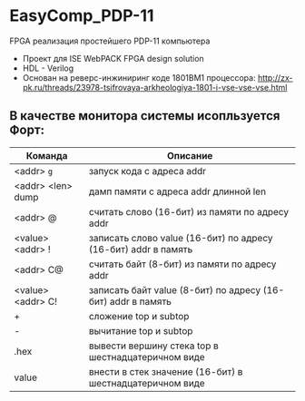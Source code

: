 ﻿# EasyComp_PDP-11
FPGA реализация простейшего PDP-11 компьютера 
* Проект для ISE WebPACK FPGA design solution
* HDL - Verilog
* Основан на реверс-инжиниринг коде 1801ВМ1 процессора: 
http://zx-pk.ru/threads/23978-tsifrovaya-arkheologiya-1801-i-vse-vse-vse.html  
## В качестве монитора системы исопльзуется Форт:  
| Команда  | Описание |
| ------------- | ------------- |
| \<addr> `g` | запуск кода с адреса addr |  
| \<addr> \<len> dump | дамп памяти с адреса addr длинной len  |
| \<addr> @ | считать слово (16-бит) из памяти по адресу addr  |
| \<value> \<addr> ! | записать слово value (16-бит) по адресу (16-бит) addr в память  
| \<addr> С@ | считать байт (8-бит) из памяти по адресу addr  
| \<value> \<addr> С! | записать байт value (8-бит) по адресу (16-бит) addr в память  
| \+ | сложение top и subtop  
| \- | вычитание top и subtop  
| .hex | вывести вершину стека top в шестнадцатеричном виде  
| value | внести в стек значение (16-бит) в шестнадцатеричном виде
